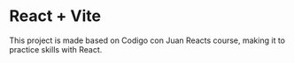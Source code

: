 # React + Vite

This project is made based on Codigo con Juan Reacts course, making it to practice skills with React.
